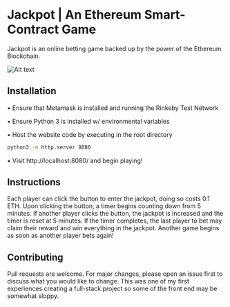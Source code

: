 # Jackpot | An Ethereum Smart-Contract Game

Jackpot is an online betting game backed up by the power of the Ethereum Blockchain.

![Alt text](https://i.imgur.com/ouM7HLS.png)

## Installation

• Ensure that Metamask is installed and running the Rinkeby Test Network

• Ensure Python 3 is installed w/ environmental variables

• Host the website code by executing in the root directory

``` bash
python3 -m http.server 8080
```
• Visit http://localhost:8080/ and begin playing!

## Instructions
Each player can click the button to enter the jackpot, doing so costs 0.1 ETH. Upon clicking the button, a timer begins counting down from 5 minutes. If another player clicks the button, the jackpot is increased and the timer is reset at 5 minutes. If the timer completes, the last player to bet may claim their reward and win everything in the jackpot. Another game begins as soon as another player bets again!

## Contributing
Pull requests are welcome. For major changes, please open an issue first to discuss what you would like to change. This was one of my first experiences creating a full-stack project so some of the front end may be somewhat sloppy.
